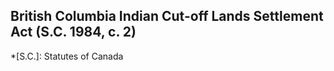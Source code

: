 ## British Columbia Indian Cut-off Lands Settlement Act (S.C. 1984, c. 2)
  *[S.C.]: Statutes of Canada
